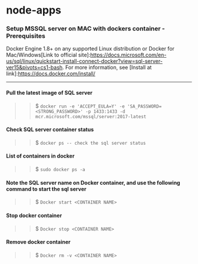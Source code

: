 # node-apps

### Setup MSSQL server on MAC with dockers container - Prerequisites

Docker Engine 1.8+ on any supported Linux distribution or Docker for Mac/Windows[Link to official site]:https://docs.microsoft.com/en-us/sql/linux/quickstart-install-connect-docker?view=sql-server-ver15&pivots=cs1-bash.
For more information, see [Install at link]:https://docs.docker.com/install/

---

#### Pull the latest image of SQL server

> > \$ `docker run -e 'ACCEPT_EULA=Y' -e 'SA_PASSWORD=<STRONG_PASSWORD>' -p 1433:1433 -d mcr.microsoft.com/mssql/server:2017-latest`

#### Check SQL server container status

> > \$ `docker ps -- check the sql server status`

#### List of containers in docker

> > \$ `sudo docker ps -a`

#### Note the SQL server name on Docker container, and use the following command to start the sql server

> > \$ `Docker start <CONTAINER NAME>`

#### Stop docker container

> > \$ `Docker stop <CONTAINER NAME>`

#### Remove docker container

> > \$ `Docker rm -v <CONTAINER NAME>`
